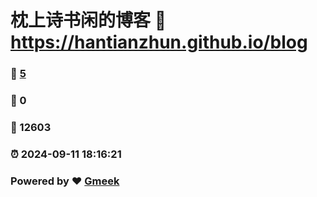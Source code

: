 # 枕上诗书闲的博客 :link: https://hantianzhun.github.io/blog 
### :page_facing_up: [5](https://hantianzhun.github.io/blog/tag.html) 
### :speech_balloon: 0 
### :hibiscus: 12603 
### :alarm_clock: 2024-09-11 18:16:21 
### Powered by :heart: [Gmeek](https://github.com/Meekdai/Gmeek)

